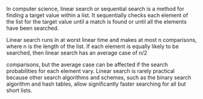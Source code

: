 In computer science, linear search or sequential search is a method for finding a target value within a list. It sequentially checks each element of the list for the target value until a match is found or until all the elements have been searched.

Linear search runs in at worst linear time and makes at most n comparisons, where n is the length of the list. If each element is equally likely to be searched, then linear search has an average case of
n/2

comparisons, but the average case can be affected if the search probabilities for each element vary. Linear search is rarely practical because other search algorithms and schemes, such as the binary search algorithm and hash tables, allow significantly faster searching for all but short lists.
